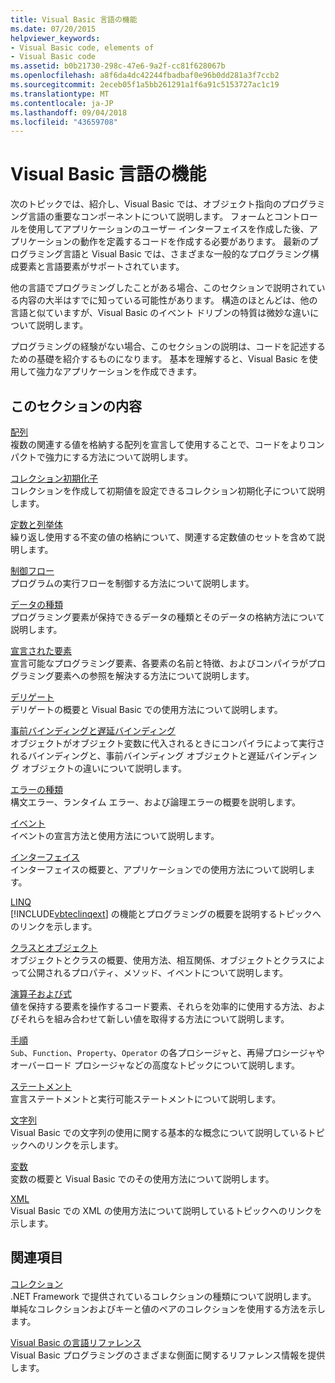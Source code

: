 ```yaml
---
title: Visual Basic 言語の機能
ms.date: 07/20/2015
helpviewer_keywords:
- Visual Basic code, elements of
- Visual Basic code
ms.assetid: b0b21730-298c-47e6-9a2f-cc81f628067b
ms.openlocfilehash: a8f6da4dc42244fbadbaf0e96b0dd281a3f7ccb2
ms.sourcegitcommit: 2eceb05f1a5bb261291a1f6a91c5153727ac1c19
ms.translationtype: MT
ms.contentlocale: ja-JP
ms.lasthandoff: 09/04/2018
ms.locfileid: "43659708"
---
```

# <a name="visual-basic-language-features"></a>Visual Basic 言語の機能
次のトピックでは、紹介し、Visual Basic では、オブジェクト指向のプログラミング言語の重要なコンポーネントについて説明します。 フォームとコントロールを使用してアプリケーションのユーザー インターフェイスを作成した後、アプリケーションの動作を定義するコードを作成する必要があります。 最新のプログラミング言語と Visual Basic では、さまざまな一般的なプログラミング構成要素と言語要素がサポートされています。  
  
 他の言語でプログラミングしたことがある場合、このセクションで説明されている内容の大半はすでに知っている可能性があります。 構造のほとんどは、他の言語と似ていますが、Visual Basic のイベント ドリブンの特質は微妙な違いについて説明します。  
  
 プログラミングの経験がない場合、このセクションの説明は、コードを記述するための基礎を紹介するものになります。 基本を理解すると、Visual Basic を使用して強力なアプリケーションを作成できます。  
  
## <a name="in-this-section"></a>このセクションの内容  
 [配列](../../../visual-basic/programming-guide/language-features/arrays/index.md)  
 複数の関連する値を格納する配列を宣言して使用することで、コードをよりコンパクトで強力にする方法について説明します。  
  
 [コレクション初期化子](../../../visual-basic/programming-guide/language-features/collection-initializers/index.md)  
 コレクションを作成して初期値を設定できるコレクション初期化子について説明します。  
  
 [定数と列挙体](../../../visual-basic/programming-guide/language-features/constants-enums/index.md)  
 繰り返し使用する不変の値の格納について、関連する定数値のセットを含めて説明します。  
  
 [制御フロー](../../../visual-basic/programming-guide/language-features/control-flow/index.md)  
 プログラムの実行フローを制御する方法について説明します。  
  
 [データの種類](../../../visual-basic/programming-guide/language-features/data-types/index.md)  
 プログラミング要素が保持できるデータの種類とそのデータの格納方法について説明します。  
  
 [宣言された要素](../../../visual-basic/programming-guide/language-features/declared-elements/index.md)  
 宣言可能なプログラミング要素、各要素の名前と特徴、およびコンパイラがプログラミング要素への参照を解決する方法について説明します。  
  
 [デリゲート](../../../visual-basic/programming-guide/language-features/delegates/index.md)  
 デリゲートの概要と Visual Basic での使用方法について説明します。  
  
 [事前バインディングと遅延バインディング](../../../visual-basic/programming-guide/language-features/early-late-binding/index.md)  
 オブジェクトがオブジェクト変数に代入されるときにコンパイラによって実行されるバインディングと、事前バインディング オブジェクトと遅延バインディング オブジェクトの違いについて説明します。  
  
 [エラーの種類](../../../visual-basic/programming-guide/language-features/error-types.md)  
 構文エラー、ランタイム エラー、および論理エラーの概要を説明します。  
  
 [イベント](../../../visual-basic/programming-guide/language-features/events/index.md)  
 イベントの宣言方法と使用方法について説明します。  
  
 [インターフェイス](../../../visual-basic/programming-guide/language-features/interfaces/index.md)  
 インターフェイスの概要と、アプリケーションでの使用方法について説明します。  
  
 [LINQ](../../../visual-basic/programming-guide/language-features/linq/index.md)  
 [!INCLUDE[vbteclinqext](~/includes/vbteclinqext-md.md)] の機能とプログラミングの概要を説明するトピックへのリンクを示します。  
  
 [クラスとオブジェクト](../../../visual-basic/programming-guide/language-features/objects-and-classes/index.md)  
 オブジェクトとクラスの概要、使用方法、相互関係、オブジェクトとクラスによって公開されるプロパティ、メソッド、イベントについて説明します。  
  
 [演算子および式](../../../visual-basic/programming-guide/language-features/operators-and-expressions/index.md)  
 値を保持する要素を操作するコード要素、それらを効率的に使用する方法、およびそれらを組み合わせて新しい値を取得する方法について説明します。  
  
 [手順](../../../visual-basic/programming-guide/language-features/procedures/index.md)  
 `Sub`、`Function`、`Property`、`Operator` の各プロシージャと、再帰プロシージャやオーバーロード プロシージャなどの高度なトピックについて説明します。  
  
 [ステートメント](../../../visual-basic/programming-guide/language-features/statements.md)  
 宣言ステートメントと実行可能ステートメントについて説明します。  
  
 [文字列](../../../visual-basic/programming-guide/language-features/strings/index.md)  
 Visual Basic での文字列の使用に関する基本的な概念について説明しているトピックへのリンクを示します。  
  
 [変数](../../../visual-basic/programming-guide/language-features/variables/index.md)  
 変数の概要と Visual Basic でのその使用方法について説明します。  
  
 [XML](../../../visual-basic/programming-guide/language-features/xml/index.md)  
 Visual Basic での XML の使用方法について説明しているトピックへのリンクを示します。  
  
## <a name="related-sections"></a>関連項目  
 [コレクション](https://msdn.microsoft.com/library/e76533a9-5033-4a0b-b003-9c2be60d185b)  
 .NET Framework で提供されているコレクションの種類について説明します。 単純なコレクションおよびキーと値のペアのコレクションを使用する方法を示します。  
  
 [Visual Basic の言語リファレンス](../../../visual-basic/language-reference/index.md)  
 Visual Basic プログラミングのさまざまな側面に関するリファレンス情報を提供します。
